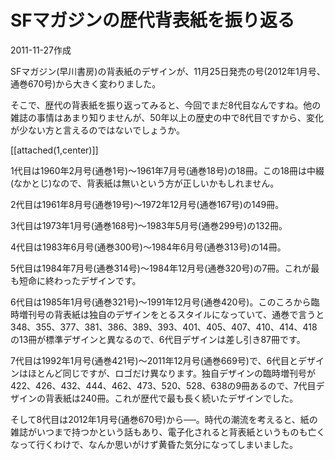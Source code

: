 # SFマガジンの歴代背表紙を振り返る

2011-11-27作成

SFマガジン(早川書房)の背表紙のデザインが、11月25日発売の号(2012年1月号、通巻670号)から大きく変わりました。

そこで、歴代の背表紙を振り返ってみると、今回でまだ8代目なんですね。他の雑誌の事情はあまり知りませんが、50年以上の歴史の中で8代目ですから、変化が少ない方と言えるのではないでしょうか。

[[attached(1,center)]]

1代目は1960年2月号(通巻1号)～1961年7月号(通巻18号)の18冊。この18冊は中綴(なかとじ)なので、背表紙は無いという方が正しいかもしれません。

2代目は1961年8月号(通巻19号)～1972年12月号(通巻167号)の149冊。

3代目は1973年1月号(通巻168号)～1983年5月号(通巻299号)の132冊。

4代目は1983年6月号(通巻300号)～1984年6月号(通巻313号)の14冊。

5代目は1984年7月号(通巻314号)～1984年12月号(通巻320号)の7冊。これが最も短命に終わったデザインです。

6代目は1985年1月号(通巻321号)～1991年12月号(通巻420号)。このころから臨時増刊号の背表紙は独自のデザインをとるスタイルになっていて、通巻で言うと348、355、377、381、386、389、393、401、405、407、410、414、418の13冊が標準デザインと異なるので、6代目デザインは差し引き87冊です。

7代目は1992年1月号(通巻421号)～2011年12月号(通巻669号)で、6代目とデザインはほとんど同じですが、ロゴだけ異なります。独自デザインの臨時増刊号が422、426、432、444、462、473、520、528、638の9冊あるので、7代目デザインの背表紙は240冊。これが歴代で最も長く続いたデザインでした。

そして8代目は2012年1月号(通巻670号)から──。時代の潮流を考えると、紙の雑誌がいつまで持つかという話もあり、電子化されると背表紙というものも亡くなって行くわけで、なんか思いがけず黄昏た気分になってしまいました。
